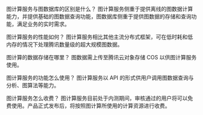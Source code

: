 图计算服务与图数据库的区别是什么？
图计算服务侧重于提供离线的图数据计算能力，并提供基础的图数据查询功能，图数据库侧重于提供图数据的存储和查询功能，满足业务的实时需求。

图计算服务的性能如何？
图计算服务相比其他主流分布式框架，可在低时耗和低内存的情况下处理腾讯数量级的超大规模图数据。

图计算的数据存储在哪里？
图数据需上传至腾讯云对象存储 COS 以供图计算服务使用。

图计算服务的功能怎么使用？
图计算服务以 API 的形式供用户调用图数据查询与分析、图算法等能力。

图计算服务怎么收费？
图计算服务目前处于内测期间，审核通过的用户将可以免费使用。产品正式发布后，将按照图计算所使用的计算资源进行收费。
